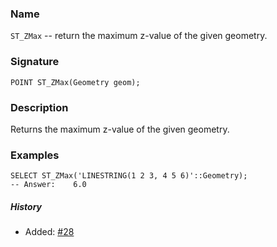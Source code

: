 ### Name
`ST_ZMax` -- return the maximum z-value of the given geometry.

### Signature

```mysql
POINT ST_ZMax(Geometry geom);
```

### Description

Returns the maximum z-value of the given geometry.

### Examples

```mysql
SELECT ST_ZMax('LINESTRING(1 2 3, 4 5 6)'::Geometry);
-- Answer:    6.0
```

##### History

* Added: [#28](https://github.com/irstv/H2GIS/pull/28)
